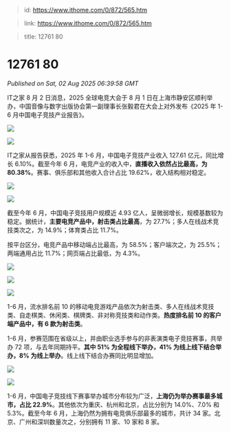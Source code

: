 > id: https://www.ithome.com/0/872/565.htm

> link: https://www.ithome.com/0/872/565.htm

> title: 12761 80

# 12761 80
_Published on Sat, 02 Aug 2025 06:39:58 GMT_

IT之家 8 月 2 日消息，2025 全球电竞大会于 8 月 1 日在上海市静安区顺利举办，中国音像与数字出版协会第一副理事长张毅君在大会上对外发布《2025 年 1-6 月中国电子竞技产业报告》。

![](https://img.ithome.com/newsuploadfiles/2025/8/a1d07890-d71c-4c6c-965b-5c5b431466fe.png?x-bce-process=image/format,f_auto)

![](https://img.ithome.com/newsuploadfiles/2025/8/7fe4377c-0a0b-4988-94dc-6e1ea1482b6a.png?x-bce-process=image/format,f_auto)

IT之家从报告获悉，2025 年 1-6 月，中国电子竞技产业收入 127.61 亿元，同比增长 6.10%。截至今年 6 月，电竞产业的收入中，**直播收入依然占比最高，为 80.38%**。赛事、俱乐部和其他收入合计占比 19.62%，收入结构相对稳定。

![](https://img.ithome.com/newsuploadfiles/2025/8/564c55d6-ff24-4db9-9f3c-26a0e3409ee2.png?x-bce-process=image/format,f_auto)

![](https://img.ithome.com/newsuploadfiles/2025/8/9060e6d8-8fd3-478c-acbb-25d6c4ce26bb.png?x-bce-process=image/format,f_auto)

截至今年 6 月，中国电子竞技用户规模近 4.93 亿人，呈微弱增长，规模基数较为稳定。据统计，**主要电竞产品中，射击类占比最高**，为 27.7%；多人在线战术竞技类次之，为 14.9%；体育类占比 11.7%。

按平台区分，电竞产品中移动端占比最高，为 58.5%；客户端次之，为 25.5%；两端通用占比 11.7%；网页端占比最低，为 4.3%。

![](https://img.ithome.com/newsuploadfiles/2025/8/4e9726e3-1d60-4f2a-9765-0b8c267e8678.png?x-bce-process=image/format,f_auto)

![](https://img.ithome.com/newsuploadfiles/2025/8/5cd072a3-a4c8-482a-bd33-5e277acbccfa.png?x-bce-process=image/format,f_auto)

![](https://img.ithome.com/newsuploadfiles/2025/8/aa302b25-7e5b-4c68-aaee-f2ad2046201d.png?x-bce-process=image/format,f_auto)

1-6 月，流水排名前 10 的移动电竞游戏产品依次为射击类、多人在线战术竞技类、自走棋类、休闲类、棋牌类、非对称竞技类和动作类。**热度排名前 10 的客户端产品中，有 6 款为射击类**。

1-6 月，参赛范围在省级以上，并由职业选手参与的非表演类电子竞技赛事，共举办 72 项，与去年同期持平。**其中 51% 为全程线下举办，41% 为线上线下结合举办，8% 为线上举办**。线上线下结合办赛同比明显增加。

![](https://img.ithome.com/newsuploadfiles/2025/8/219bce11-0531-4246-a9d9-6c1605daca71.png?x-bce-process=image/format,f_auto)

![](https://img.ithome.com/newsuploadfiles/2025/8/bdf82655-91a9-4361-a24d-dc54b512a240.png?x-bce-process=image/format,f_auto)

1-6 月，中国电子竞技线下赛事举办城市分布较为广泛，**上海仍为举办赛事最多城市，占比 22.9%**。其他依次为重庆、杭州和北京，占比分别为 14.0%、7.0% 和 5.3%。截至今年 6 月，上海仍然为拥有电竞俱乐部最多的城市，共计 34 家。北京、广州和深圳数量次之，分别拥有 11 家、10 家和 8 家。
